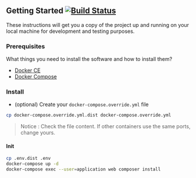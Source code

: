 ## Getting Started  [![Build Status](https://travis-ci.com/flocallewaert/symfony-api.svg?branch=develop)](https://travis-ci.com/flocallewaert/symfony-api)
These instructions will get you a copy of the project up and running on your local machine for development and testing purposes.

### Prerequisites

What things you need to install the software and how to install them?

- [Docker CE](https://www.docker.com/community-edition)
- [Docker Compose](https://docs.docker.com/compose/install)

### Install

- (optional) Create your `docker-compose.override.yml` file

```bash
cp docker-compose.override.yml.dist docker-compose.override.yml
```
> Notice : Check the file content. If other containers use the same ports, change yours.

#### Init

```bash
cp .env.dist .env
docker-compose up -d
docker-compose exec --user=application web composer install
```
